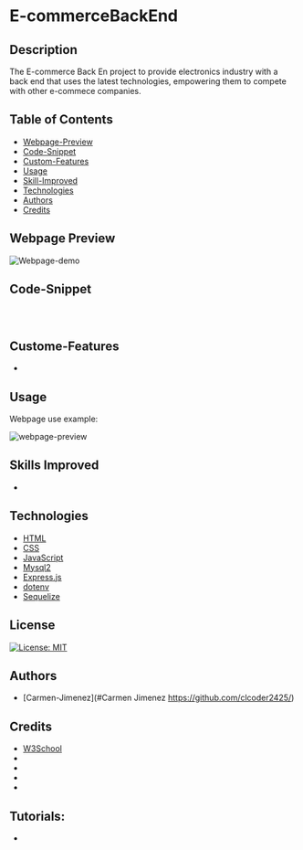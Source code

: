 # E-commerceBackEnd

## Description
The E-commerce Back En project to provide electronics industry with a back end that uses the latest technologies, empowering them to compete with other e-commece companies.


## Table of Contents 

- [Webpage-Preview](#Webpage-Preview)
- [Code-Snippet](#Code-Snippet)
- [Custom-Features](#Custom-Features)
- [Usage](#Usage)
- [Skill-Improved](#Skill-Improved)
- [Technologies](#Technologies)
- [Authors](#Authors)
- [Credits](#credits)


## Webpage Preview

![Webpage-demo]()

## Code-Snippet


```

```


```

```


```

```


## Custome-Features
- 


## Usage


Webpage use example:


    
![webpage-preview]()
    
## Skills Improved
- 

## Technologies
 - [HTML](#HTML)
 - [CSS](#CSS)
 - [JavaScript](#JavaScript)
 - [Mysql2](#Mysql2)
 - [Express.js](#Express.js)
 - [dotenv](#dotenv)
 - [Sequelize](#Sequelize)
## License
  [![License: MIT](https://img.shields.io/badge/License-MIT-yellow.svg)](https://opensource.org/licenses/MIT)

## Authors
- [Carmen-Jimenez](#Carmen Jimenez https://github.com/clcoder2425/)

## Credits

- [W3School](W3School)
- []()
- []()
- []()
- []()

## Tutorials:
- []()


